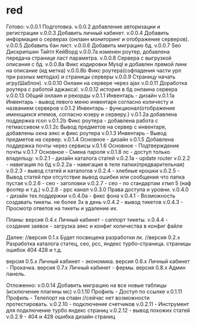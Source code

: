 # red
Готово:
v.0.0.1 Подготовка.
v.0.0.2 добавление авторизации и регистрации
v.0.0.3 Добавить личный кабинет.
v.0.0.4 Добавить информация о серверах (онлаин мониторинг и отображение серверов).
v.0.0.5 Добавить бан лист.
v.0.0.6 Добавить миграцию бд.
v.0.0.7 Seo Дискрипшин Тайтл КейВорд
v.0.0.7a изменен роутер, добавлена передача странице ласт параметра.
v.0.0.8 Сервера с выгрузкой описания с бд.
v.0.0.8a Фикс кодировки Mysql и добавлен прямой линк на описание (ид метка)
v.0.0.8b Фикс роутера(софпадения части урл при разных методах) и страницы серверы
v.0.0.9 Страницу начать игру(Шаблон).
v.0.0.10 Онлаин на сервере через ajax
v.0.0.11 Доработка роутера с работой аджакса!.
v.0.0.12 история в бд онлаина сервера
v.0.0.13 Общий онлаин и рекорды
v.0.1.1 Инвентарь - дизайн
v.0.1.1a Инвентарь - вывод левого меню инвентаря согласно количесту и названием серверов
v.0.1.2 Инвентарь - функционал(отображение имеющихся итемов, согласно юзеру и серверу.)
v.0.1.2a добавлена поддержка rcon
v.0.1.2b Фикс роутера - добавлена работа с гетмассивом
v.0.1.2c Вывод предметов на сервер с инвентаря, добавлены окна аякс и фикс роутера
v.0.1.3 Инвентарь - Вывод предметов на сервер.
v.0.1.4 Основное - дизайн
v.0.1.5 Добавлена поддержка почты через сервисы
v.0.1.6 Основное - Подтверждение почты
v.0.1.7 Основное - Смена пароля
v.0.1.8 лс - доступ только владельцу.
v.0.2.1 - дизайн каталога статей
v.0.2.1a - update router
v.0.2.2 - навигация по бд
v.0.2.2a - навигация в теле папки(предварительная)
v.0.2.3 - вывод статей и каталогов
v.0.2.4 - хлебные крошки
v.0.2.5 - Вывод статей при отсутствие вывод ошибки или сообщения что папка пустая
v.0.2.6 - сео - заголовки 
v.0.2.7 - сео - по стандартам хтмл 5 (наф фоотер и т.д.) 
v.0.2.8 - ррс канал
v.0.3.0 Права доступа и уровни.
v.0.4.0 - дизайн тех.поддержки
v.0.4.0a - фикс фона
v.0.4.1 - Возможность создавать тикеты. не более 3х в день 
v.0.4.2 - вывод тикетов
v.0.4.3 - Просмотр ответов на тикеты и удаление их.


Планы:
версия 0.4.х Личный кабинет - саппорт тикеты.
v.0.4.4 - создание заявок - загрузка аякс и конфиг количества в конфиг файле




Далее:
//версия 0.1.х Будет посвещена разработки лк.
//версия 0.2.х Разработка каталога статец, сео, рсс, яндекс турбо-страница. страницы ошибок 404 428 и т.д.

версия 0.5.х Личный кабинет - экономика.
версия 0.6.х Личный кабинет - Прокачка.
версия 0.7.х Личный кабинет - фермы.
версия 0.8.х Админ панель.


Отложенно:
v.0.0.14 Добавить миграцию на все новые таблицы (исключение плагины мс) 
v.0.1.10 Профиль - Доступ по ссылке
v.0.1.11 Профиль - Телепорт на спавн
//сейчас нет возможности протестировать.
v.0.2.10 - подключение счетчиков
v.0.2.11 - Инструмент для подключение турбо яндекс страниц
v.0.2.12 - вывод похожих статей
v.0.2.9  - 404 и 428 ошибка дизайн страниц 